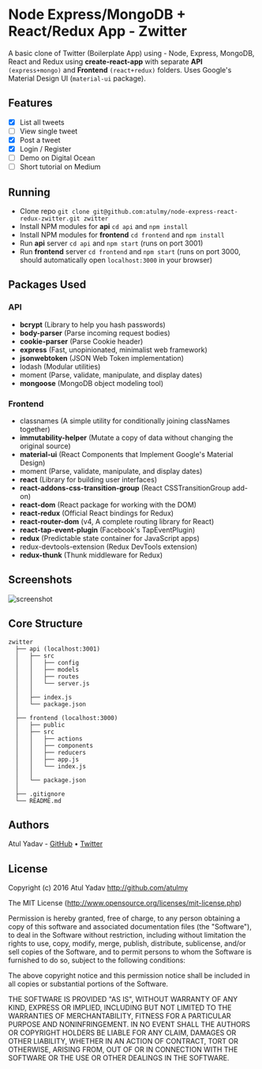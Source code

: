 # Node Express/MongoDB + React/Redux App - Zwitter
A basic clone of Twitter (Boilerplate App) using - Node, Express, MongoDB, React and Redux using **create-react-app** with separate **API** `(express+mongo)` and **Frontend** `(react+redux)` folders. Uses Google's Material Design UI (`material-ui` package).

## Features
- [x] List all tweets
- [ ] View single tweet
- [x] Post a tweet
- [x] Login / Register
- [ ] Demo on Digital Ocean
- [ ] Short tutorial on Medium

## Running
- Clone repo `git clone git@github.com:atulmy/node-express-react-redux-zwitter.git zwitter`
- Install NPM modules for **api** `cd api` and `npm install`
- Install NPM modules for **frontend** `cd frontend` and `npm install`
- Run **api** server `cd api` and `npm start` (runs on port 3001)
- Run **frontend** server `cd frontend` and `npm start` (runs on port 3000, should automatically open `localhost:3000` in your browser)

## Packages Used

### API
- **bcrypt** (Library to help you hash passwords)
- **body-parser** (Parse incoming request bodies)
- **cookie-parser** (Parse Cookie header)
- **express** (Fast, unopinionated, minimalist web framework)
- **jsonwebtoken** (JSON Web Token implementation)
- lodash (Modular utilities)
- moment (Parse, validate, manipulate, and display dates)
- **mongoose** (MongoDB object modeling tool)

### Frontend
- classnames (A simple utility for conditionally joining classNames together)
- **immutability-helper** (Mutate a copy of data without changing the original source)
- **material-ui** (React Components that Implement Google's Material Design)
- moment (Parse, validate, manipulate, and display dates)
- **react** (Library for building user interfaces)
- **react-addons-css-transition-group** (React CSSTransitionGroup add-on)
- **react-dom** (React package for working with the DOM)
- **react-redux** (Official React bindings for Redux)
- **react-router-dom** (v4, A complete routing library for React)
- **react-tap-event-plugin** (Facebook's TapEventPlugin)
- **redux** (Predictable state container for JavaScript apps)
- redux-devtools-extension (Redux DevTools extension)
- **redux-thunk** (Thunk middleware for Redux)

## Screenshots
![screenshot](http://atulmy.com/attachments/images/node-express-react-redux-zwitter.png)


## Core Structure
    zwitter
      ├── api (localhost:3001)
      │   ├── src
      │   │   ├── config
      │   │   ├── models
      │   │   ├── routes
      │   │   └── server.js
      │   │
      │   ├── index.js
      │   └── package.json
      │
      ├── frontend (localhost:3000)
      │   ├── public
      │   ├── src
      │   │   ├── actions
      │   │   ├── components
      │   │   ├── reducers
      │   │   ├── app.js
      │   │   └── index.js
      │   │
      │   └── package.json
      │
      ├── .gitignore
      └── README.md

## Authors
Atul Yadav - [GitHub](https://github.com/atulmy) &bull; [Twitter](https://twitter.com/atulmy)

## License
Copyright (c) 2016 Atul Yadav http://github.com/atulmy

The MIT License (http://www.opensource.org/licenses/mit-license.php)

Permission is hereby granted, free of charge, to any person obtaining a copy of this software and associated documentation files (the "Software"), to deal in the Software without restriction, including without limitation the rights to use, copy, modify, merge, publish, distribute, sublicense, and/or sell copies of the Software, and to permit persons to whom the Software is furnished to do so, subject to the following conditions:

The above copyright notice and this permission notice shall be included in all copies or substantial portions of the Software.

THE SOFTWARE IS PROVIDED "AS IS", WITHOUT WARRANTY OF ANY KIND, EXPRESS OR IMPLIED, INCLUDING BUT NOT LIMITED TO THE WARRANTIES OF MERCHANTABILITY, FITNESS FOR A PARTICULAR PURPOSE AND NONINFRINGEMENT. IN NO EVENT SHALL THE AUTHORS OR COPYRIGHT HOLDERS BE LIABLE FOR ANY CLAIM, DAMAGES OR OTHER LIABILITY, WHETHER IN AN ACTION OF CONTRACT, TORT OR OTHERWISE, ARISING FROM, OUT OF OR IN CONNECTION WITH THE SOFTWARE OR THE USE OR OTHER DEALINGS IN THE SOFTWARE.
